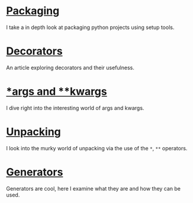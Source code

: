 # [Packaging](packaging/)

I take a in depth look at packaging python projects using setup tools.

# [Decorators](decorators/)

An article exploring decorators and their usefulness.

# [*args and **kwargs](args_kwargs)

I dive right into the interesting world of args and kwargs.

# [Unpacking](../articles/unpacking/)

I look into the murky world of unpacking via the use of the `*`, `**` operators.

# [Generators](../articles/generators/)

Generators are cool, here I examine what they are and how they can be used.